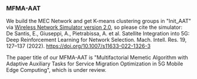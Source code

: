 ### MFMA-AAT


We build the MEC Network and get K-means clustering groups in "Init_AAT" via [Wireless Network Simulator version 2.0](https://github.com/trunk96/wireless-network-simulator-v2), so please cite the simulator:   
De Santis, E., Giuseppi, A., Pietrabissa, A. et al. Satellite Integration into 5G: Deep Reinforcement Learning for Network Selection. Mach. Intell. Res. 19, 127–137 (2022). https://doi.org/10.1007/s11633-022-1326-3


The paper title of our MFMA-AAT is "Multifactorial Memetic Algorithm with Adaptive Auxiliary Tasks for Service Migration Optimization in 5G Mobile Edge Computing", which is under review.
